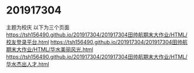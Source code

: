 # 201917304
主题为校庆
以下为三个页面
https://tsh156490.github.io/201917304/201917304田帅航期末大作业/HTML/校友登录平台.html
https://tsh156490.github.io/201917304/201917304田帅航期末大作业/HTML/华水美丽风光.html
https://tsh156490.github.io/201917304/201917304田帅航期末大作业/HTML/华水杰出人才.html
